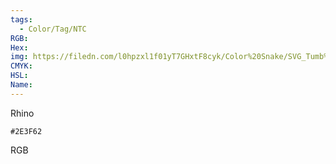 ```yaml
---
tags:
  - Color/Tag/NTC
RGB:
Hex:
img: https://filedn.com/l0hpzxl1f01yT7GHxtF8cyk/Color%20Snake/SVG_Tumb%20Mass%20No%20Name/2E3F62.svg
CMYK:
HSL:
Name:
---
```

Rhino
```palette
#2E3F62
```
RGB
